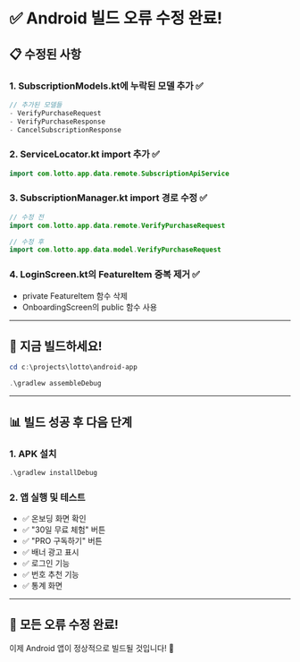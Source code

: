 # ✅ Android 빌드 오류 수정 완료!

## 📋 수정된 사항

### 1. SubscriptionModels.kt에 누락된 모델 추가 ✅

```kotlin
// 추가된 모델들
- VerifyPurchaseRequest
- VerifyPurchaseResponse
- CancelSubscriptionResponse
```

### 2. ServiceLocator.kt import 추가 ✅

```kotlin
import com.lotto.app.data.remote.SubscriptionApiService
```

### 3. SubscriptionManager.kt import 경로 수정 ✅

```kotlin
// 수정 전
import com.lotto.app.data.remote.VerifyPurchaseRequest

// 수정 후
import com.lotto.app.data.model.VerifyPurchaseRequest
```

### 4. LoginScreen.kt의 FeatureItem 중복 제거 ✅

- private FeatureItem 함수 삭제
- OnboardingScreen의 public 함수 사용

---

## 🚀 지금 빌드하세요!

```powershell
cd c:\projects\lotto\android-app

.\gradlew assembleDebug
```

---

## 📊 빌드 성공 후 다음 단계

### 1. APK 설치

```powershell
.\gradlew installDebug
```

### 2. 앱 실행 및 테스트

- ✅ 온보딩 화면 확인
- ✅ "30일 무료 체험" 버튼
- ✅ "PRO 구독하기" 버튼
- ✅ 배너 광고 표시
- ✅ 로그인 기능
- ✅ 번호 추천 기능
- ✅ 통계 화면

---

## 🎉 모든 오류 수정 완료!

이제 Android 앱이 정상적으로 빌드될 것입니다! 🚀
